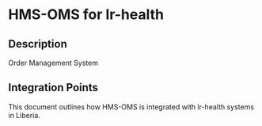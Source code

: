 # HMS-OMS for lr-health

## Description

Order Management System

## Integration Points

This document outlines how HMS-OMS is integrated with lr-health systems in Liberia.
